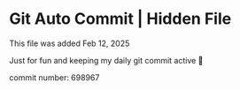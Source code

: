 # Git Auto Commit | Hidden File

This file was added Feb 12, 2025

Just for fun and keeping my daily git commit active 🤪

commit number: 698967
